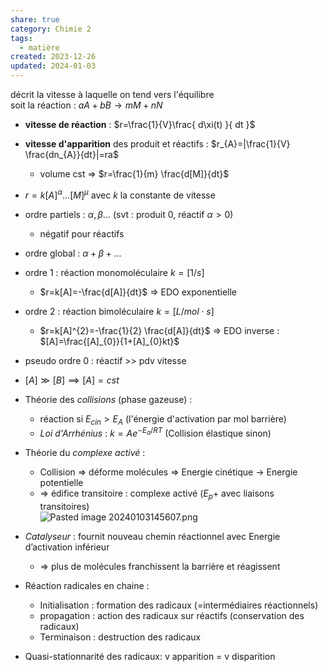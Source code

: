 ```yaml
---  
share: true  
category: Chimie 2  
tags:  
  - matière  
created: 2023-12-26  
updated: 2024-01-03  
---  
```

  
décrit la vitesse à laquelle on tend vers l'équilibre  
soit la réaction : $aA+bB\to mM+nN$  
  
- **vitesse de réaction** : $r=\frac{1}{V}\frac{ d\xi(t) }{ dt }$  
  
- **vitesse d'apparition** des produit et réactifs : $r_{A}=|\frac{1}{V} \frac{dn_{A}}{dt}|=ra$  
	- volume cst ⇒ $r=\frac{1}{m} \frac{d[M]}{dt}$  
  
  
- $r=k[A]^\alpha\dots[M]^\mu$ avec $k$ la constante de vitesse  
  
- ordre partiels : $\alpha,\beta\dots$ (svt : produit $0$, réactif $\alpha>0$)  
	- négatif pour réactifs  
  
- ordre global : $\alpha+\beta+\dots$   
  
- ordre 1 : réaction monomoléculaire $k=[1/s]$  
	- $r=k[A]=-\frac{d[A]}{dt}$ ⇒ EDO exponentielle  
  
- ordre 2 : réaction bimoléculaire $k=[L /mol\cdot s]$  
	- $r=k[A]^{2}=-\frac{1}{2} \frac{d[A]}{dt}$ ⇒ EDO inverse : $[A]=\frac{[A]_{0}}{1+[A]_{0}kt}$  
  
- pseudo ordre 0 : réactif >> pdv vitesse  
  
- $[A]\gg[B]\implies[A] = cst$  
  
  
  
- Théorie des *collisions* (phase gazeuse) :    
	- réaction si $E_{cin}>E_{A}$ (l'énergie d'activation par mol barrière)  
	- *Loi d'Arrhénius* : $k=Ae^{-E_{a}/RT}$  (Collision élastique sinon)  
  
- Théorie du *complexe activé* :  
	- Collision ⇒ déforme molécules ⇒ Energie cinétique → Energie potentielle    
	- ⇒ édifice transitoire : complexe activé ($E_{p}+$ avec liaisons transitoires)  
![Pasted image 20240103145607.png](Pasted%20image%2020240103145607.png)  
  
- *Catalyseur* : fournit nouveau chemin réactionnel avec Energie d’activation inférieur  
	- ⇒ plus de molécules franchissent la barrière et réagissent  
  
- Réaction radicales en chaine :   
	- Initialisation : formation des radicaux (=intermédiaires réactionnels)  
	- propagation : action des radicaux sur réactifs (conservation des radicaux)  
	- Terminaison : destruction des radicaux  
  
- Quasi-stationnarité des radicaux: v apparition = v disparition  
